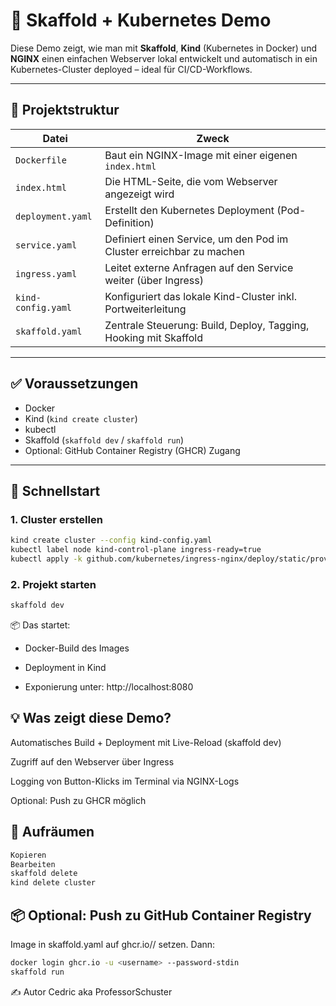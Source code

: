 # 🚀 Skaffold + Kubernetes Demo

Diese Demo zeigt, wie man mit **Skaffold**, **Kind** (Kubernetes in Docker) und **NGINX** einen einfachen Webserver lokal entwickelt und automatisch in ein Kubernetes-Cluster deployed – ideal für CI/CD-Workflows.

---

## 📁 Projektstruktur

| Datei              | Zweck                                                                 |
|--------------------|-----------------------------------------------------------------------|
| `Dockerfile`       | Baut ein NGINX-Image mit einer eigenen `index.html`                  |
| `index.html`       | Die HTML-Seite, die vom Webserver angezeigt wird                     |
| `deployment.yaml`  | Erstellt den Kubernetes Deployment (Pod-Definition)                  |
| `service.yaml`     | Definiert einen Service, um den Pod im Cluster erreichbar zu machen  |
| `ingress.yaml`     | Leitet externe Anfragen auf den Service weiter (über Ingress)        |
| `kind-config.yaml` | Konfiguriert das lokale Kind-Cluster inkl. Portweiterleitung         |
| `skaffold.yaml`    | Zentrale Steuerung: Build, Deploy, Tagging, Hooking mit Skaffold     |

---

## ✅ Voraussetzungen

- Docker
- Kind (`kind create cluster`)
- kubectl
- Skaffold (`skaffold dev` / `skaffold run`)
- Optional: GitHub Container Registry (GHCR) Zugang

---

## 🚦 Schnellstart

### 1. Cluster erstellen

```bash
kind create cluster --config kind-config.yaml
kubectl label node kind-control-plane ingress-ready=true
kubectl apply -k github.com/kubernetes/ingress-nginx/deploy/static/provider/kind
```
### 2. Projekt starten
```bash
skaffold dev
```
📦 Das startet:

- Docker-Build des Images

- Deployment in Kind

- Exponierung unter: http://localhost:8080

## 💡 Was zeigt diese Demo?
Automatisches Build + Deployment mit Live-Reload (skaffold dev)

Zugriff auf den Webserver über Ingress

Logging von Button-Klicks im Terminal via NGINX-Logs

Optional: Push zu GHCR möglich

## 🧼 Aufräumen
```bash
Kopieren
Bearbeiten
skaffold delete
kind delete cluster
```
## 📦 Optional: Push zu GitHub Container Registry
Image in skaffold.yaml auf ghcr.io/<username>/<repo> setzen. Dann:

```bash
docker login ghcr.io -u <username> --password-stdin
skaffold run
```
✍️ Autor
Cedric aka ProfessorSchuster